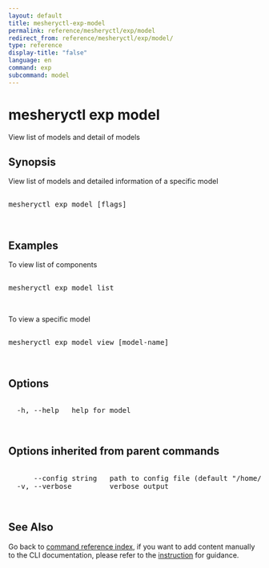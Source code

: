 ```yaml
---
layout: default
title: mesheryctl-exp-model
permalink: reference/mesheryctl/exp/model
redirect_from: reference/mesheryctl/exp/model/
type: reference
display-title: "false"
language: en
command: exp
subcommand: model
---
```


# mesheryctl exp model

View list of models and detail of models

## Synopsis

View list of models and detailed information of a specific model
<pre class='codeblock-pre'>
<div class='codeblock'>
mesheryctl exp model [flags]

</div>
</pre> 

## Examples

To view list of components
<pre class='codeblock-pre'>
<div class='codeblock'>
mesheryctl exp model list

</div>
</pre> 

To view a specific model
<pre class='codeblock-pre'>
<div class='codeblock'>
mesheryctl exp model view [model-name]

</div>
</pre> 

## Options

<pre class='codeblock-pre'>
<div class='codeblock'>
  -h, --help   help for model

</div>
</pre>

## Options inherited from parent commands

<pre class='codeblock-pre'>
<div class='codeblock'>
      --config string   path to config file (default "/home/runner/.meshery/config.yaml")
  -v, --verbose         verbose output

</div>
</pre>

## See Also

Go back to [command reference index](/reference/mesheryctl/), if you want to add content manually to the CLI documentation, please refer to the [instruction](/project/contributing/contributing-cli#preserving-manually-added-documentation) for guidance.
